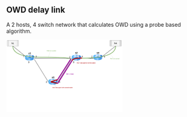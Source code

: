 ## OWD delay link

A 2 hosts, 4 switch network that calculates OWD using a probe based algorithm.

<img src="/misc/img/P4img-Test_delayLink.png" alt="dl.png" style="zoom:30%;"/> 

